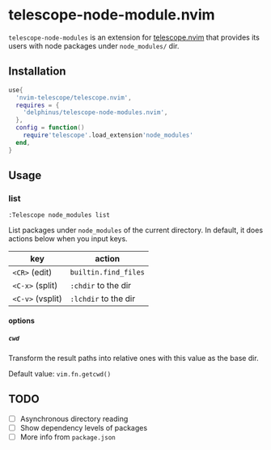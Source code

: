 # telescope-node-module.nvim

`telescope-node-modules` is an extension for [telescope.nvim][] that provides its users with node packages under `node_modules/` dir.

[telescope.nvim]: https://github.com/nvim-telescope/telescope.nvim

## Installation

```lua
use{
  'nvim-telescope/telescope.nvim',
  requires = {
    'delphinus/telescope-node-modules.nvim',
  },
  config = function()
    require'telescope'.load_extension'node_modules'
  end,
}
```

## Usage

### list

`:Telescope node_modules list`

List packages under `node_modules` of the current directory. In default, it does actions below when you input keys.

| key              | action               |
|------------------|----------------------|
| `<CR>` (edit)    | `builtin.find_files` |
| `<C-x>` (split)  | `:chdir` to the dir  |
| `<C-v>` (vsplit) | `:lchdir` to the dir |

#### options

##### `cwd`

Transform the result paths into relative ones with this value as the base dir.

Default value: `vim.fn.getcwd()`

## TODO

* [ ] Asynchronous directory reading
* [ ] Show dependency levels of packages
* [ ] More info from `package.json`
